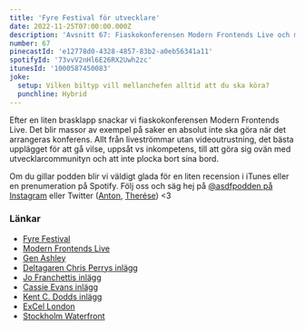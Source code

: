 ```yaml
---
title: 'Fyre Festival för utvecklare'
date: 2022-11-25T07:00:00.000Z
description: 'Avsnitt 67: Fiaskokonferensen Modern Frontends Live och massor av exempel på vad en verkligen inte ska göra när en anordnar utvecklarkonferens.'
number: 67
pinecastId: 'e12778d0-4328-4857-83b2-a0eb56341a11'
spotifyId: '73vvV2nHl6E26RX2Uwh2zc'
itunesId: '1000587450083'
joke:
  setup: Vilken biltyp vill mellanchefen alltid att du ska köra?
  punchline: Hybrid
---
```


Efter en liten brasklapp snackar vi fiaskokonferensen Modern Frontends Live. Det blir massor av exempel på saker en absolut inte ska göra när det arrangeras konferens. Allt från liveströmmar utan videoutrustning, det bästa upplägget för att gå vilse, uppsåt vs inkompetens, till att göra sig ovän med utvecklarcommunityn och att inte plocka bort sina bord.

Om du gillar podden blir vi väldigt glada för en liten recension i iTunes eller en prenumeration på Spotify. Följ oss och säg hej på [@asdfpodden på Instagram](https://www.instagram.com/asdfpodden/) eller Twitter ([Anton](https://twitter.com/Awnton), [Therése](https://twitter.com/tkomstadius)) &lt;3

### Länkar

- [Fyre Festival](https://www.netflix.com/title/81035279)
- [Modern Frontends Live](https://www.modernfrontends.live/)
- [Gen Ashley](https://twitter.com/coderinheels)
- [Deltagaren Chris Perrys inlägg](https://christopherallanperry.github.io/blog/2022/11/20/modern_frontends-an_attendees_perspective.html)
- [Jo Franchettis inlägg](https://dev.to/thisisjofrank/my-experience-of-modern-frontends-conference-1cgg)
- [Cassie Evans inlägg](https://www.cassie.codes/posts/modern-frontends/)
- [Kent C. Dodds inlägg](https://kentcdodds.com/blog/my-modern-frontends-live-experience)
- [ExCel London](https://www.excel.london/)
- [Stockholm Waterfront](https://stockholmwaterfront.com/?lang=sv)
